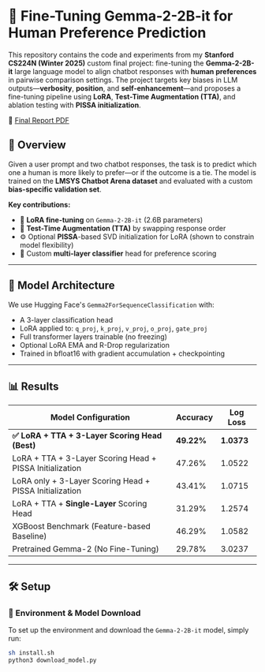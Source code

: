 # 🤖 Fine-Tuning Gemma-2-2B-it for Human Preference Prediction

This repository contains the code and experiments from my **Stanford CS224N (Winter 2025)** custom final project: fine-tuning the **Gemma-2-2B-it** large language model to align chatbot responses with **human preferences** in pairwise comparison settings. The project targets key biases in LLM outputs—**verbosity**, **position**, and **self-enhancement**—and proposes a fine-tuning pipeline using **LoRA**, **Test-Time Augmentation (TTA)**, and ablation testing with **PISSA initialization**.

📎 [Final Report PDF](https://github.com/BochengDai/Fine-tuning-Gemma-2-2-Bit/blob/main/CS224N__Project_Final_Report_2025_BochengDai.pdf)

## 📌 Overview

Given a user prompt and two chatbot responses, the task is to predict which one a human is more likely to prefer—or if the outcome is a tie. The model is trained on the **LMSYS Chatbot Arena dataset** and evaluated with a custom **bias-specific validation set**.

**Key contributions:**
- 🧠 **LoRA fine-tuning** on `Gemma-2-2B-it` (2.6B parameters)
- 🔁 **Test-Time Augmentation (TTA)** by swapping response order
- ⚙️ Optional **PISSA**-based SVD initialization for LoRA (shown to constrain model flexibility)
- 🧪 Custom **multi-layer classifier** head for preference scoring

---

## 🧠 Model Architecture

We use Hugging Face's `Gemma2ForSequenceClassification` with:
- A 3-layer classification head
- LoRA applied to: `q_proj`, `k_proj`, `v_proj`, `o_proj`, `gate_proj`
- Full transformer layers trainable (no freezing)
- Optional LoRA EMA and R-Drop regularization
- Trained in bfloat16 with gradient accumulation + checkpointing

---

## 📊 Results

| Model Configuration                                     | Accuracy | Log Loss |
|---------------------------------------------------------|----------|----------|
| **✅ LoRA + TTA + 3-Layer Scoring Head (Best)**         | **49.22%** | **1.0373** |
| LoRA + TTA + 3-Layer Scoring Head + PISSA Initialization| 47.26%   | 1.0522   |
| LoRA only + 3-Layer Scoring Head + PISSA Initialization | 43.41%   | 1.0715   |
| LoRA + TTA + **Single-Layer** Scoring Head              | 31.29%   | 1.2574   |
| XGBoost Benchmark (Feature-based Baseline)              | 46.29%   | 1.0582   |
| Pretrained Gemma-2 (No Fine-Tuning)                     | 29.78%   | 3.0237   |

---

## 🛠️ Setup

### 🔧 Environment & Model Download

To set up the environment and download the `Gemma-2-2B-it` model, simply run:

```bash
sh install.sh
python3 download_model.py
